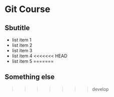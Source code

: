 # Git Course
## Sbutitle
- list item 1
- list item 2
- list item 3
- list item 4
<<<<<<< HEAD
- list item 5
=======

## Something else
>>>>>>> develop
